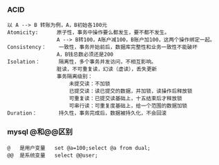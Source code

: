### ACID
	以 A --> B 转账为例，A，B初始各100元
	Atomicity:		原子性，事务中操作要么都发生，要不都不发生。
					A --> B转100，A账户减100，B账户加100，这两个操作绑定一起。
	Consistency：	一致性，事务开始前后，数据库完整性和业务一致性不能破坏
					A，B钱总数必须还是200
	Isolation：		隔离性，多个事务并发访问，不相互影响。
					脏读，不可重复读，幻读（虚读），丢失更新
					事务隔离级别：
						未提交读：不加锁
						已提交读：读已提交的数据，并加锁，读操作后释放锁
						可重复读：已提交读基础上，十五结束后才释放锁
						可串行读：可重复度基础上，给一个范围的数据加锁
	Duration：		持久性，事务完成后，数据被持久化，不会回滚
	
### mysql @和@@区别
	@	是用户变量   set @a=100;select @a from dual;
	@@	是系统变量   select @@user;